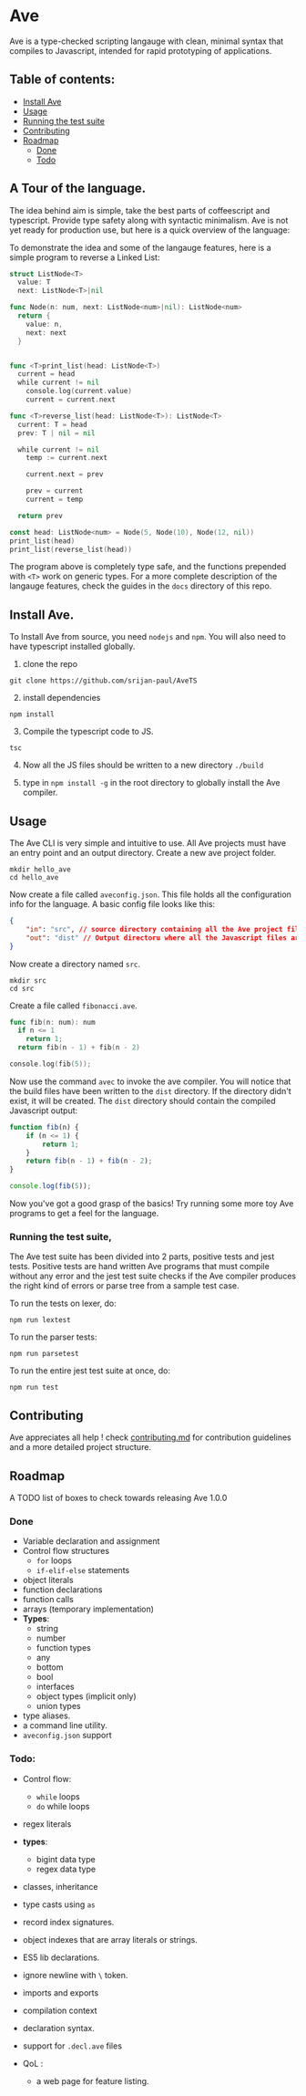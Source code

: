 # Ave

Ave is a type-checked scripting langauge with clean, minimal syntax
that compiles to Javascript, intended for rapid prototyping of
applications.

## Table of contents:

- [Install Ave](#install-ave)
- [Usage](#usage)
- [Running the test suite](#running-the-test-suite)
- [Contributing](#contributing)
- [Roadmap](#roadmap)
  - [Done](#done)
  - [Todo](#todo)

## A Tour of the language.

The idea behind aim is simple, take the best parts of coffeescript and typescript. Provide type
safety along with syntactic minimalism. Ave is not yet ready for production use, but here is a
quick overview of the language:

To demonstrate the idea and some of the langauge features,
here is a simple program to reverse a Linked List:

```go
struct ListNode<T>
  value: T
  next: ListNode<T>|nil

func Node(n: num, next: ListNode<num>|nil): ListNode<num>
  return {
    value: n,
    next: next
  }


func <T>print_list(head: ListNode<T>)
  current = head
  while current != nil
    console.log(current.value)
    current = current.next

func <T>reverse_list(head: ListNode<T>): ListNode<T>
  current: T = head
  prev: T | nil = nil

  while current != nil
    temp := current.next

    current.next = prev

    prev = current
    current = temp

  return prev

const head: ListNode<num> = Node(5, Node(10), Node(12, nil))
print_list(head)
print_list(reverse_list(head))
```

The program above is completely type safe, and the functions prepended with `<T>` work on generic types.
For a more complete description of the langauge features, check the guides in the `docs` directory
of this repo.

## Install Ave.

To Install Ave from source, you need `nodejs` and `npm`.
You will also need to have typescript installed globally.

1. clone the repo

```
git clone https://github.com/srijan-paul/AveTS
```

2.  install dependencies

```
npm install
```

3. Compile the typescript code to JS.

```
tsc
```

4. Now all the JS files should be written to a new directory `./build`

5. type in `npm install -g` in the root directory to globally install the Ave compiler.

## Usage

The Ave CLI is very simple and intuitive to use.
All Ave projects must have an entry point and an output directory. Create a new ave project folder.

```
mkdir hello_ave
cd hello_ave
```

Now create a file called `aveconfig.json`. This file holds all the configuration info for the language.
A basic config file looks like this:

```json
{
	"in": "src", // source directory containing all the Ave project files.
	"out": "dist" // Output directoru where all the Javascript files are written to.
}
```

Now create a directory named `src`.

```
mkdir src
cd src
```

Create a file called `fibonacci.ave`.

```go
func fib(n: num): num
  if n <= 1
    return 1;
  return fib(n - 1) + fib(n - 2)

console.log(fib(5));
```

Now use the command `avec` to invoke the ave compiler. You will notice that the build files have been
written to the `dist` directory. If the directory didn't exist, it will be created. The `dist` directory
should contain the compiled Javascript output:

```js
function fib(n) {
	if (n <= 1) {
		return 1;
	}
	return fib(n - 1) + fib(n - 2);
}

console.log(fib(5));
```

Now you've got a good grasp of the basics! Try running some more toy Ave programs to get a feel for the language.

### Running the test suite,

The Ave test suite has been divided into 2 parts, positive tests and jest tests.
Positive tests are hand written Ave programs that must compile without any error and
the jest test suite checks if the Ave compiler produces the right kind of errors or parse
tree from a sample test case.

To run the tests on lexer, do:

```
npm run lextest
```

To run the parser tests:

```
npm run parsetest
```

To run the entire jest test suite at once, do:

```
npm run test
```

## Contributing

Ave appreciates all help ! check [contributing.md](contributing.md) for contribution guidelines and
a more detailed project structure.

## Roadmap

A TODO list of boxes to check towards releasing Ave 1.0.0

### Done

- Variable declaration and assignment
- Control flow structures
  - `for` loops
  - `if-elif-else` statements
- object literals
- function declarations
- function calls
- arrays (temporary implementation)
- **Types**:
  - string
  - number
  - function types
  - any
  - bottom
  - bool
  - interfaces
  - object types (implicit only)
  - union types
- type aliases.
- a command line utility.
- `aveconfig.json` support

### Todo:

- Control flow:

  - `while` loops
  - `do` while loops

- regex literals
- **types**:
  - bigint data type
  - regex data type
- classes, inheritance
- type casts using `as`
- record index signatures.
- object indexes that are array literals or strings.
- ES5 lib declarations.
- ignore newline with `\` token.
- imports and exports
- compilation context
- declaration syntax.
- support for `.decl.ave` files
- QoL :
  - a web page for feature listing.
